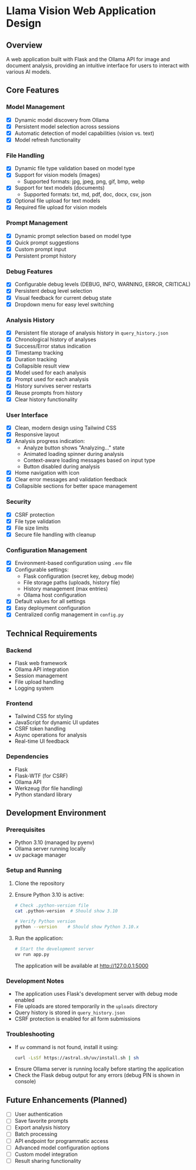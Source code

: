 # Llama Vision Web Application Design

## Overview
A web application built with Flask and the Ollama API for image and document analysis, providing an intuitive interface for users to interact with various AI models.

## Core Features

### Model Management
- [x] Dynamic model discovery from Ollama
- [x] Persistent model selection across sessions
- [x] Automatic detection of model capabilities (vision vs. text)
- [x] Model refresh functionality

### File Handling
- [x] Dynamic file type validation based on model type
- [x] Support for vision models (images)
  - Supported formats: jpg, jpeg, png, gif, bmp, webp
- [x] Support for text models (documents)
  - Supported formats: txt, md, pdf, doc, docx, csv, json
- [x] Optional file upload for text models
- [x] Required file upload for vision models

### Prompt Management
- [x] Dynamic prompt selection based on model type
- [x] Quick prompt suggestions
- [x] Custom prompt input
- [x] Persistent prompt history

### Debug Features
- [x] Configurable debug levels (DEBUG, INFO, WARNING, ERROR, CRITICAL)
- [x] Persistent debug level selection
- [x] Visual feedback for current debug state
- [x] Dropdown menu for easy level switching

### Analysis History
- [x] Persistent file storage of analysis history in `query_history.json`
- [x] Chronological history of analyses
- [x] Success/Error status indication
- [x] Timestamp tracking
- [x] Duration tracking
- [x] Collapsible result view
- [x] Model used for each analysis
- [x] Prompt used for each analysis
- [x] History survives server restarts
- [x] Reuse prompts from history
- [x] Clear history functionality

### User Interface
- [x] Clean, modern design using Tailwind CSS
- [x] Responsive layout
- [x] Analysis progress indication:
  - Analyze button shows "Analyzing..." state
  - Animated loading spinner during analysis
  - Context-aware loading messages based on input type
  - Button disabled during analysis
- [x] Home navigation with icon
- [x] Clear error messages and validation feedback
- [x] Collapsible sections for better space management

### Security
- [x] CSRF protection
- [x] File type validation
- [x] File size limits
- [x] Secure file handling with cleanup

### Configuration Management
- [x] Environment-based configuration using `.env` file
- [x] Configurable settings:
  - Flask configuration (secret key, debug mode)
  - File storage paths (uploads, history file)
  - History management (max entries)
  - Ollama host configuration
- [x] Default values for all settings
- [x] Easy deployment configuration
- [x] Centralized config management in `config.py`

## Technical Requirements

### Backend
- Flask web framework
- Ollama API integration
- Session management
- File upload handling
- Logging system

### Frontend
- Tailwind CSS for styling
- JavaScript for dynamic UI updates
- CSRF token handling
- Async operations for analysis
- Real-time UI feedback

### Dependencies
- Flask
- Flask-WTF (for CSRF)
- Ollama API
- Werkzeug (for file handling)
- Python standard library

## Development Environment

### Prerequisites
- Python 3.10 (managed by pyenv)
- Ollama server running locally
- uv package manager

### Setup and Running
1. Clone the repository
2. Ensure Python 3.10 is active:
   ```bash
   # Check .python-version file
   cat .python-version  # Should show 3.10
   
   # Verify Python version
   python --version    # Should show Python 3.10.x
   ```

3. Run the application:
   ```bash
   # Start the development server
   uv run app.py
   ```
   The application will be available at http://127.0.0.1:5000

### Development Notes
- The application uses Flask's development server with debug mode enabled
- File uploads are stored temporarily in the `uploads` directory
- Query history is stored in `query_history.json`
- CSRF protection is enabled for all form submissions

### Troubleshooting
- If `uv` command is not found, install it using:
  ```bash
  curl -LsSf https://astral.sh/uv/install.sh | sh
  ```
- Ensure Ollama server is running locally before starting the application
- Check the Flask debug output for any errors (debug PIN is shown in console)

## Future Enhancements (Planned)
- [ ] User authentication
- [ ] Save favorite prompts
- [ ] Export analysis history
- [ ] Batch processing
- [ ] API endpoint for programmatic access
- [ ] Advanced model configuration options
- [ ] Custom model integration
- [ ] Result sharing functionality

